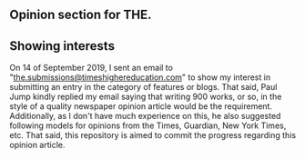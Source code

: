 Opinion section for THE.
---

## Showing interests 
On 14 of September 2019, I sent an email to "the.submissions@timeshighereducation.com" to 
show my interest in submitting an entry in the category of features or blogs.
That said, Paul Jump kindly replied my email saying that writing 900 works, or so, 
in the style of a quality newspaper opinion article would be the requirement. 
Additionally, as I don't have much experience on this, he also suggested 
following models for opinions from the Times, Guardian, New York Times, etc.
That said, this repository is aimed to commit the progress regarding this opinion article.



